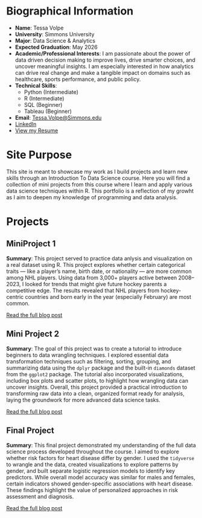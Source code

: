 # Biographical Information
- **Name**: Tessa Volpe  
- **University**: Simmons University  
- **Major**: Data Science & Analytics  
- **Expected Graduation**: May 2026
- **Academic/Professional Interests**: I am passionate about the power of data driven decision making to improve lives, drive smarter choices, and uncover meaningful insights. I am especially interested in how analytics can drive real change and make a tangible impact on domains such as healthcare, sports performance, and public policy.
- **Technical Skills**:
    - Python (Intermediate)
    - R (Intermediate)
    - SQL (Beginner)
    - Tableau (Beginner)
- **Email**: Tessa.Volpe@Simmons.edu
- [LinkedIn](www.linkedin.com/in/tessa-volpe11)
- [View my Resume](https://1drv.ms/b/s!AnYVGfOK60zngdYBTyVYVlOaRh5jSw?e=xxcb9z)

# Site Purpose

This site is meant to showcase my work as I build projects and learn new skills through an Introduction To Data Science course. Here you will find a collection of mini projects from this course where I learn and apply various data science techniques within R. This portfolio is a reflection of my growht as I aim to deepen my knowledge of programming and data analysis.

# Projects

## MiniProject 1

**Summary**: This project served to practice data anlysis and visualization on a real dataset using R. This project explores whether certain categorical traits — like a player’s name, birth date, or nationality — are more common among NHL players. Using data from 3,000+ players active between 2008–2023, I looked for trends that might give future hockey parents a competitive edge. The results revealed that NHL players from hockey-centric countries and born early in the year (especially February) are most common.

[Read the full blog post](https://tessa-v11.github.io/stat228-MiniProject1/MiniProject1.html)

## Mini Project 2

**Summary**: The goal of this project was to create a tutorial to introduce beginners to data wrangling techniques. I explored essential data transformation techniques such as filtering, sorting, grouping, and summarizing data using the `dplyr` package and the built-in `diamonds` dataset from the `ggplot2` package. The tutorial also incorporated visualizations, including box plots and scatter plots, to highlight how wrangling data can uncover insights. Overall, this project provided a practical introduction to transforming raw data into a clean, organized format ready for analysis, laying the groundwork for more advanced data science tasks.

[Read the full blog post](https://tessa-v11.github.io/stat228-MiniProject2/MiniProject2.html)

## Final Project

**Summary**: This final project demonstrated my understanding of the full data science process developed throughout the course. I aimed to explore whether risk factors for heart disease differ by gender. I used the `tidyverse` to wrangle and the data, created visualizations to explore patterns by gender, and built separate logistic regression models to identify key predictors. While overall model accuracy was similar for males and females, certain indicators showed gender-specific associations with heart disease. These findings highlight the value of personalized approaches in risk assessment and diagnosis.

[Read the full blog post](https://tessa-v11.github.io/stat228-FinalProject/Project3.html)
